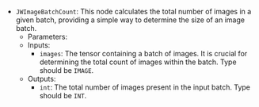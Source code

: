- `JWImageBatchCount`: This node calculates the total number of images in a given batch, providing a simple way to determine the size of an image batch.
    - Parameters:
    - Inputs:
        - `images`: The tensor containing a batch of images. It is crucial for determining the total count of images within the batch. Type should be `IMAGE`.
    - Outputs:
        - `int`: The total number of images present in the input batch. Type should be `INT`.
